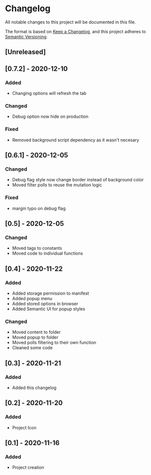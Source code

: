 # Changelog

All notable changes to this project will be documented in this file.

The format is based on [Keep a Changelog](https://keepachangelog.com/en/1.0.0/),
and this project adheres to [Semantic Versioning](https://semver.org/spec/v2.0.0.html).

## [Unreleased]

## [0.7.2] - 2020-12-10

### Added

- Changing options will refresh the tab

### Changed

- Debug option now hide on production

### Fixed

- Removed background script dependency as it wasn't necesary

## [0.6.1] - 2020-12-05

### Changed

- Debug flag style now change border instead of background color
- Moved filter polls to reuse the mutation logic

### Fixed

- margin typo on debug flag

## [0.5] - 2020-12-05

### Changed

- Moved tags to constants
- Moved code to individual functions

## [0.4] - 2020-11-22

### Added

- Added storage permission to manifest
- Added popup menu
- Added stored options in browser
- Added Semantic UI for popup styles

### Changed

- Moved content to folder
- Moved popup to folder
- Moved polls filtering to their own function
- Cleaned some code

## [0.3] - 2020-11-21

### Added

- Added this changelog

## [0.2] - 2020-11-20

### Added

- Project Icon

## [0.1] - 2020-11-16

### Added

- Project creation
